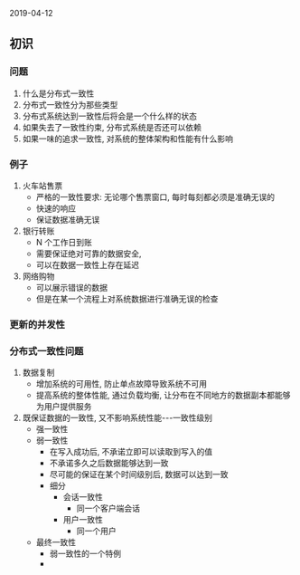 2019-04-12

## 初识

### 问题
1. 什么是分布式一致性
2. 分布式一致性分为那些类型
3. 分布式系统达到一致性后将会是一个什么样的状态
4. 如果失去了一致性约束, 分布式系统是否还可以依赖
5. 如果一味的追求一致性, 对系统的整体架构和性能有什么影响

### 例子
1. 火车站售票
    - 严格的一致性要求: 无论哪个售票窗口, 每时每刻都必须是准确无误的
    - 快速的响应
    - 保证数据准确无误
2. 银行转账
    - N 个工作日到账
    - 需要保证绝对可靠的数据安全, 
    - 可以在数据一致性上存在延迟
3. 网络购物
    - 可以展示错误的数据
    - 但是在某一个流程上对系统数据进行准确无误的检查

### 更新的并发性


### 分布式一致性问题
1. 数据复制
    - 增加系统的可用性, 防止单点故障导致系统不可用
    - 提高系统的整体性能, 通过负载均衡, 让分布在不同地方的数据副本都能够为用户提供服务
2. 既保证数据的一致性, 又不影响系统性能---一致性级别
    - 强一致性
    - 弱一致性
        - 在写入成功后, 不承诺立即可以读取到写入的值
        - 不承诺多久之后数据能够达到一致
        - 尽可能的保证在某个时间级别后, 数据可以达到一致
        - 细分
            - 会话一致性
                - 同一个客户端会话
            - 用户一致性
                - 同一个用户
    - 最终一致性
        - 弱一致性的一个特例
        - 